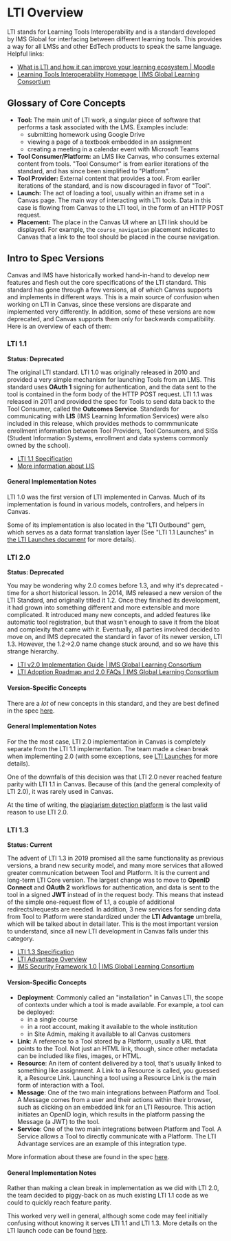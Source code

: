 # LTI Overview

LTI stands for Learning Tools Interoperability and is a standard developed by IMS Global for interfacing between different learning tools. This provides a way for all LMSs and other EdTech products to speak the same language. Helpful links:
- [What is LTI and how it can improve your learning ecosystem | Moodle](https://moodle.com/news/what-is-lti-and-how-it-can-improve-your-learning-ecosystem/)
- [Learning Tools Interoperability Homepage | IMS Global Learning Consortium](https://www.imsglobal.org/activity/learning-tools-interoperability)

## Glossary of Core Concepts

- **Tool:** The main unit of LTI work, a singular piece of software that performs a task associated with the LMS. Examples include:
	- submitting homework using Google Drive
	- viewing a page of a textbook embedded in an assignment
	- creating a meeting in a calendar event with Microsoft Teams
- **Tool Consumer/Platform:** an LMS like Canvas, who consumes external content from tools. "Tool Consumer" is from earlier iterations of the standard, and has since been simplified to "Platform".
- **Tool Provider:** External content that provides a tool. From earlier iterations of the standard, and is now discouraged in favor of "Tool".
- **Launch:** The act of loading a tool, usually within an iframe set in a Canvas page. The main way of interacting with LTI tools. Data in this case is flowing from Canvas to the LTI tool, in the form of an HTTP POST request.
- **Placement:** The place in the Canvas UI where an LTI link should be displayed. For example, the `course_navigation` placement indicates to Canvas that a link to the tool should be placed in the course navigation.

## Intro to Spec Versions

Canvas and IMS have historically worked hand-in-hand to develop new features and flesh out the core specifications of the LTI standard.  This standard has gone through a few versions, all of which Canvas supports and implements in different ways. This is a main source of confusion when working on LTI in Canvas, since these versions are disparate and implemented very differently. In addition, some of these versions are now deprecated, and Canvas supports them only for backwards compatibility. Here is an overview of each of them:

### LTI 1.1

**Status: Deprecated**

The original LTI standard. LTI 1.0 was originally released in 2010 and provided a very simple mechanism for launching Tools from an LMS. This standard uses **OAuth 1** signing for authentication, and the data sent to the tool is contained in the form body of the HTTP POST request. LTI 1.1 was released in 2011 and provided the spec for Tools to send data back to the Tool Consumer, called the **Outcomes Service**. Standards for communicating with **LIS** (IMS Learning Information Services) were also included in this release, which provides methods to commmunicate enrollment information between Tool Providers, Tool Consumers, and SISs (Student Information Systems, enrollment and data systems commonly owned by the school).

- [LTI 1.1 Specification](https://www.imsglobal.org/specs/ltiv1p1/implementation-guide)
- [More information about LIS](https://www.imsglobal.org/activity/onerosterlis)

#### General Implementation Notes

LTI 1.0 was the first version of LTI implemented in Canvas. Much of its implementation is found in various models, controllers, and helpers in Canvas.

Some of its implementation is also located in the "LTI Outbound" gem, which serves as a data format translation layer (See "LTI 1.1 Launches" in [the LTI Launches document](./03_lti_launches.md) for more details).

### LTI 2.0

**Status: Deprecated**

You may be wondering why 2.0 comes before 1.3, and why it's deprecated - time for a short historical lesson. In 2014, IMS released a new version of the LTI Standard, and originally titled it 1.2. Once they finished its development, it had grown into something different and more extensible and more complicated. It introduced many new concepts, and added features like automatic tool registration, but that wasn't enough to save it from the bloat and complexity that came with it. Eventually, all parties involved decided to move on, and IMS deprecated the standard in favor of its newer version, LTI 1.3. However, the 1.2->2.0 name change stuck around, and so we have this strange hierarchy.

- [LTI v2.0 Implementation Guide | IMS Global Learning Consortium](http://www.imsglobal.org/specs/ltiv2p0/implementation-guide)
- [LTI Adoption Roadmap and 2.0 FAQs | IMS Global Learning Consortium](http://www.imsglobal.org/lti-adoption-roadmap)

#### Version-Specific Concepts

There are a _lot_ of new concepts in this standard, and they are best defined in the spec [here](http://www.imsglobal.org/specs/ltiv2p0/implementation-guide#toc-4).

#### General Implementation Notes

For the the most case, LTI 2.0 implementation in Canvas is completely separate from the LTI 1.1 implementation. The team made a clean break when implementing 2.0 (with some exceptions, see [LTI Launches](./03_lti_launches.md) for more details).

One of the downfalls of this decision was that LTI 2.0 never reached feature parity with LTI 1.1 in Canvas. Because of this (and the general complexity of LTI 2.0), it was rarely used in Canvas.

At the time of writing, the [plagiarism detection platform](./04_plagiarism_detection_platform.md) is the last valid reason to use LTI 2.0.

### LTI 1.3

**Status: Current**

The advent of LTI 1.3 in 2019 promised all the same functionality as previous versions, a brand new security model, and many more services that allowed greater communication between Tool and Platform. It is the current and long-term LTI Core version. The largest change was to move to **OpenID Connect** and **OAuth 2** workflows for authentication, and data is sent to the tool in a signed **JWT** instead of in the request body. This means that instead of the simple one-request flow of 1.1, a couple of additional redirects/requests are needed. In addition, 3 new services for sending data from Tool to Platform were standardized under the **LTI Advantage** umbrella, which will be talked about in detail later. This is the most important version to understand, since all new LTI development in Canvas falls under this category.

- [LTI 1.3 Specification](http://www.imsglobal.org/spec/lti/v1p3)
- [LTI Advantage Overview](http://www.imsglobal.org/spec/lti/v1p3/impl)
- [IMS Security Framework 1.0 | IMS Global Learning Consortium](https://www.imsglobal.org/spec/security/v1p0/)

#### Version-Specific Concepts

- **Deployment**: Commonly called an "installation" in Canvas LTI, the scope of contexts under which a tool is made available. For example, a tool can be deployed:
	- in a single course
	- in a root account, making it available to the whole institution
	- in Site Admin, making it available to all Canvas customers
- **Link**: A reference to a Tool stored by a Platform, usually a URL that points to the Tool. Not just an HTML link, though, since other metadata can be included like files, images, or HTML.
- **Resource**: An item of content delivered by a tool, that's usually linked to something like assignment. A Link to a Resource is called, you guessed it, a Resource Link. Launching a tool using a Resource Link is the main form of interaction with a Tool.
- **Message**: One of the two main integrations between Platform and Tool. A Message comes from a user and their actions within their browser, such as clicking on an embedded link for an LTI Resource. This action initiates an OpenID login, which results in the platform passing the Message (a JWT) to the tool.
- **Service**: One of the two main integrations between Platform and Tool. A Service allows a Tool to directly communicate with a Platform. The LTI Advantage services are an example of this integration type.

More information about these are found in the spec [here](http://www.imsglobal.org/spec/lti/v1p3/#key-concepts-and-elements).

#### General Implementation Notes

Rather than making a clean break in implementation as we did with LTI 2.0, the team decided to piggy-back on as much existing LTI 1.1 code as we could to quickly reach feature parity.

This worked very well in general, although some code may feel initially confusing without knowing it serves LTI 1.1 and LTI 1.3. More details on the LTI launch code can be found [here](./03_lti_launches).

